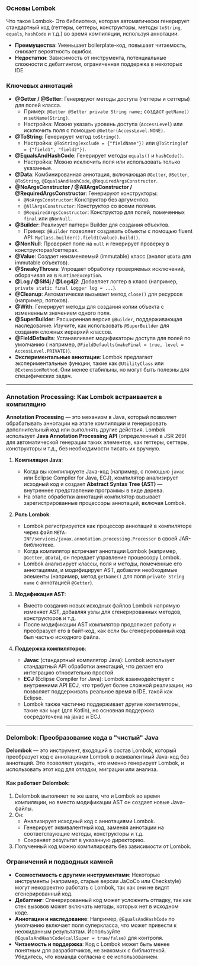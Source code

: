 ### **Основы Lombok**

Что такое Lombok- Это библиотека, которая автоматически генерирует стандартный код (геттеры, сеттеры, конструкторы,
методы `toString`, `equals`, `hashCode` и т.д.) во время компиляции, используя аннотации.

- **Преимущества**: Уменьшает boilerplate-код, повышает читаемость, снижает вероятность ошибок.
- **Недостатки**: Зависимость от инструмента, потенциальные сложности с дебаггингом, ограниченная поддержка в некоторых IDE.

### **Ключевых аннотаций**

- **@Getter / @Setter**: Генерируют методы доступа (геттеры и сеттеры) для полей класса.
    - Пример: `@Getter @Setter private String name;` создаст `getName()` и `setName(String)`.
    - Настройка: Можно указать уровень доступа (`AccessLevel`) или исключить поля с помощью `@Getter(AccessLevel.NONE)`.
- **@ToString**: Генерирует метод `toString()`.
    - Настройка: `@ToString(exclude = {"fieldName"})` или `@ToString(of = {"field1", "field2"})`.
- **@EqualsAndHashCode**: Генерирует методы `equals()` и `hashCode()`.
    - Настройка: Можно исключить поля или использовать только указанные.
- **@Data**: Комбинированная аннотация, включающая `@Getter`, `@Setter`, `@ToString`, `@EqualsAndHashCode`, `@RequiredArgsConstructor`.
- **@NoArgsConstructor / @AllArgsConstructor / @RequiredArgsConstructor**: Генерируют конструкторы:
    - `@NoArgsConstructor`: Конструктор без аргументов.
    - `@AllArgsConstructor`: Конструктор со всеми полями.
    - `@RequiredArgsConstructor`: Конструктор для полей, помеченных `final` или `@NonNull`.
- **@Builder**: Реализует паттерн Builder для создания объектов.
    - Пример: `@Builder` позволяет создавать объекты с помощью fluent API: `MyClass.builder().field1(value).build()`.
- **@NonNull**: Проверяет поле на `null` и генерирует проверку в конструкторах/сеттерах.
- **@Value**: Создает неизменяемый (immutable) класс (аналог `@Data` для immutable объектов).
- **@SneakyThrows**: Упрощает обработку проверяемых исключений, оборачивая их в `RuntimeException`.
- **@Log / @Slf4j / @Log4j2**: Добавляет логгер в класс (например, `private static final Logger log = ...`).
- **@Cleanup**: Автоматически вызывает метод `close()` для ресурсов (например, потоков).
- **@With**: Генерирует методы для создания копии объекта с измененным значением одного поля.
- **@SuperBuilder**: Расширенная версия `@Builder`, поддерживающая наследование. Изучите, как использовать `@SuperBuilder` для создания
  сложных иерархий классов.
- **@FieldDefaults**: Устанавливает модификаторы доступа для полей по умолчанию (
  например, `@FieldDefaults(makeFinal = true, level = AccessLevel.PRIVATE)`).
- **Экспериментальные аннотации**: Lombok предлагает экспериментальные функции, такие как `@UtilityClass` или `@ExtensionMethod`. Они менее
  стабильны, но могут быть полезны для специфических задач.

---

### **Annotation Processing: Как Lombok встраивается в компиляцию**

**Annotation Processing** — это механизм в Java, который позволяет обрабатывать аннотации на этапе компиляции и генерировать дополнительный
код или выполнять другие действия. Lombok использует **Java Annotation Processing API** (определенный в JSR 269) для автоматической
генерации таких элементов, как геттеры, сеттеры, конструкторы и т.д., без необходимости писать их вручную.

1. **Компиляция Java**:
    - Когда вы компилируете Java-код (например, с помощью `javac` или Eclipse Compiler for Java, ECJ), компилятор анализирует исходный код и
      создает **Abstract Syntax Tree (AST)** — внутреннее представление программы в виде дерева.
    - На этапе обработки аннотаций компилятор вызывает зарегистрированные процессоры аннотаций, включая Lombok.

2. **Роль Lombok**:
    - Lombok регистрируется как процессор аннотаций в компиляторе через файл `META-INF/services/javax.annotation.processing.Processor` в
      своей JAR-библиотеке.
    - Когда компилятор встречает аннотации Lombok (например, `@Getter`, `@Data`), он передает управление процессору Lombok.
    - Lombok анализирует классы, поля и методы, помеченные его аннотациями, и модифицирует AST, добавляя необходимые элементы (например,
      метод `getName()` для поля `private String name` с аннотацией `@Getter`).

3. **Модификация AST**:
    - Вместо создания новых исходных файлов Lombok напрямую изменяет AST, добавляя узлы для сгенерированных методов, конструкторов и т.д.
    - После модификации AST компилятор продолжает работу и преобразует его в байт-код, как если бы сгенерированный код был частью исходного
      файла.

4. **Поддержка компиляторов**:
    - **Javac** (стандартный компилятор Java): Lombok использует стандартный API обработки аннотаций, что делает его интеграцию относительно
      простой.
    - **ECJ** (Eclipse Compiler for Java): Lombok взаимодействует с внутренними API ECJ, что требует более сложной реализации, но позволяет
      поддерживать реальное время в IDE, такой как Eclipse.
    - Lombok также частично поддерживает другие компиляторы, такие как `kapt` (для Kotlin), но основная поддержка сосредоточена на javac и
      ECJ.

---

### **Delombok: Преобразование кода в "чистый" Java**

**Delombok** — это инструмент, входящий в состав Lombok, который преобразует код с аннотациями Lombok в эквивалентный Java-код без
аннотаций. Это позволяет увидеть, что именно генерирует Lombok, и использовать этот код для отладки, миграции или анализа.

#### Как работает Delombok:

1. Delombok выполняет те же шаги, что и Lombok во время компиляции, но вместо модификации AST он создает новые Java-файлы.
2. Он:
    - Анализирует исходный код с аннотациями Lombok.
    - Генерирует эквивалентный код, заменяя аннотации на соответствующие методы, конструкторы и т.д.
    - Сохраняет результат в указанную директорию.
3. Полученный код можно компилировать без зависимости от Lombok.

### **Ограничений и подводных камней**

- **Совместимость с другими инструментами**: Некоторые инструменты (например, старые версии JaCoCo или Checkstyle) могут некорректно
  работать с Lombok, так как они не видят сгенерированный код.
- **Дебаггинг**: Сгенерированный код может усложнить отладку, так как стек вызовов может включать методы, которых нет в исходном коде.
- **Аннотации и наследование**: Например, `@EqualsAndHashCode` по умолчанию включает поля суперкласса, что может привести к неожиданным
  результатам. Используйте `@EqualsAndHashCode(callSuper = true/false)` для контроля.
- **Читаемость и поддержка**: Код с Lombok может быть менее понятным для разработчиков, не знакомых с библиотекой. Убедитесь, что команда
  согласна с ее использованием.

